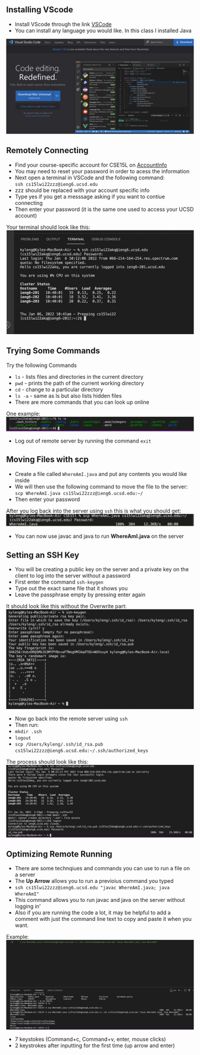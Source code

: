 ## Installing VScode
* Install VScode through the link [VSCode](https://code.visualstudio.com/)
* You can install any language you would like. In this class I installed Java

![Image](VSCodePic.png)

## Remotely Connecting

* Find your course-specific account for CSE15L on [AccountInfo](https://sdacs.ucsd.edu/~icc/index.php)
* You may need to reset your password in order to acess the information
* Next open a terminal in VSCode and the following command:   
`ssh cs15lwi22zzz@ieng6.ucsd.edu`
* zzz should be replaced with your account specific info
* Type yes if you get a messsage asking if you want to contiue connecting
* Then enter your password (it is the same one used to access your UCSD account)

Your terminal should look like this:
![Image](RemoteConnecting.png)


## Trying Some Commands
Try the following Commands
* `ls` - lists files and directories in the current directory
* `pwd` - prints the path of the current working directory
* `cd` - change to a particular directory
* `ls -a` - same as ls but also lists hidden files
* There are more commands that you can look up online

One example:
![Image](TryingCommands.png)

* Log out of remote server by running the command `exit`

## Moving Files with scp
* Create a file called `WhereAmI.java` and put any contents you would like inside
* We will then use the following command to move the file to the server:   
`scp WhereAmI.java cs15lwi22zzz@ieng6.ucsd.edu:~/`
* Then enter your password

After you log back into the server using `ssh` this is what you should get:
![Image](ScpEx1.png)

* You can now use javac and java to run **WhereAmI.java** on the server

## Setting an SSH Key
* You will be creating a public key on the server and a private key on the client to log into the server without a password
* First enter the command `ssh-keygen`
* Type out the exact same file that it shows you
* Leave the passphrase empty by pressing enter again

It should look like this without the Overwrite part:
![Image](KeyEx1.png)

* Now go back into the remote server using `ssh`
* Then run:
* `mkdir .ssh`
* `logout`
* `scp /Users/kyleng/.ssh/id_rsa.pub cs15lwi22zzz@ieng6.ucsd.edu:~/.ssh/authorized_keys`

The process should look like this:
![Image](KeyEx2.png)

## Optimizing Remote Running
* There are some technqiues and commands you can use to run a file on a server
* The **Up Arrow** allows you to  run a previoius command you typed
* `ssh cs15lwi22zzz@ieng6.ucsd.edu "javac WhereAmI.java; java WhereAmI"`
* This command allows you to run javac and java on the server without logging in'
* Also if you are running the code a lot, it may be helpful to add a comment with just the command line text to copy and paste it when you want.

Example:
![Image](OptimizingEx1.png)

* 7 keystokes (Command+c, Command+v, enter, mouse clicks)
* 2 keystrokes after inputting for the first time (up arrow and enter)




